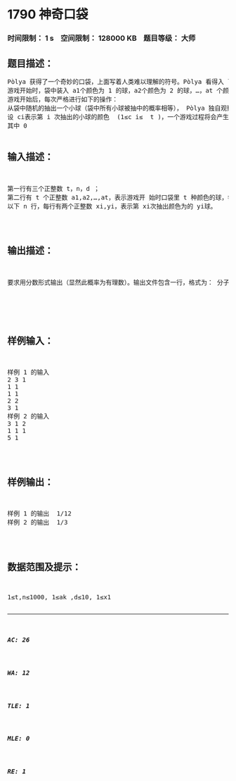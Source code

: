 # 1790 神奇口袋    
### 时间限制： 1 s&nbsp;&nbsp;&nbsp;&nbsp;空间限制： 128000 KB&nbsp;&nbsp;&nbsp;&nbsp;题目等级： 大师  
## 题目描述：  

<pre>
Pòlya 获得了一个奇妙的口袋，上面写着人类难以理解的符号。Pòlya 看得入 了迷，冥思苦想，发现了一个神奇的模型（被后人称为 Pòlya 模型)。为了生动 地讲授这个神奇的模型，他带着学生们做了一个虚拟游戏：   
游戏开始时，袋中装入 a1个颜色为 1 的球，a2个颜色为 2 的球，…，at 个颜色为 t 的球，其中ai是正整数。   
游戏开始后，每次严格进行如下的操作：   
从袋中随机的抽出一个小球（袋中所有小球被抽中的概率相等）， Pòlya 独自观察这个小球的颜色后将其放回 ，然后再把 d 个与其颜色相同 的小球放到口袋中。   
设 ci表示第 i 次抽出的小球的颜色  (1≤c i≤  t )，一个游戏过程将会产生一个颜 色序列(c1,c2,…,cn,…)。 Pòlya 把游戏开始时 t 种颜色的小球每一种的个数 a1,a2,…,at 告诉了所有学 生。然后他问学生：一次游戏过程产生的颜色序列满足下列条件的概率有多大？
其中 0<x1<x2<…<xn ， 1≤yi≤t 。换句话说，已知(t , n , d , a1,a2,…,at , x1,y1,x2,y2,...,xn,yn)，你要回答有多大的可能性会发生下面的事件：“对所有 k,1≤k≤n，第 xk次抽出的球的颜色为 yk”。 

</pre>
  
  
## 输入描述：  

<pre>
第一行有三个正整数 t，n，d ；  
第二行有 t 个正整数 a1,a2,…,at，表示游戏开 始时口袋里 t 种颜色的球，每种球的个数。   
以下 n 行，每行有两个正整数 xi,yi，表示第 xi次抽出颜色为的 yi球。
</pre>
  
  
## 输出描述：  

<pre>
要求用分数形式输出（显然此概率为有理数）。输出文件包含一行，格式为： 分子/分母。同时要求输出最简形式（分子分母互质）。特别的，概率为 0 应输出0/1，概率为 1 应输出 1/1。
 

</pre>
  
  
## 样例输入：  

<pre>
样例 1 的输入
2 3 1
1 1
1 1
2 2
3 1 
样例 2 的输入
3 1 2
1 1 1
5 1
</pre>
  
  
## 样例输出：  

<pre>
样例 1 的输出  1/12 
样例 2 的输出  1/3
</pre>
  
  
## 数据范围及提示：  

<pre>
1≤t,n≤1000, 1≤ak ,d≤10, 1≤x1<x2<…<xn≤10000, 1≤yk≤t
【样例 1 说明】   
初始时，两种颜色球数分别为(1, 1)，取出色号为 1 的球的概率为 1/2；第二 次取球之前，两种颜色球数分别为(2, 1)，取出色号为 2 的球的概率为 1/3；第三 次取球之前，两种颜色球数分别为(2, 2)，取出色号为 1 的球的概率为 1/2，所以 三次取球的总概率为 1/12。
</pre>
  
  
***  

##### AC: 26  
##### WA: 12  
##### TLE: 1  
##### MLE: 0  
##### RE: 1  
